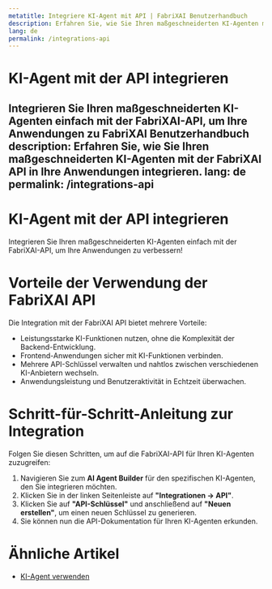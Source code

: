 ```yaml
---
metatitle: Integriere KI-Agent mit API | FabriXAI Benutzerhandbuch
description: Erfahren Sie, wie Sie Ihren maßgeschneiderten KI-Agenten mit der FabriXAI API in Ihre Anwendungen integrieren.
lang: de
permalink: /integrations-api
---
```


# KI-Agent mit der API integrieren

Integrieren Sie Ihren maßgeschneiderten KI-Agenten einfach mit der FabriXAI-API, um Ihre Anwendungen zu FabriXAI Benutzerhandbuch
description: Erfahren Sie, wie Sie Ihren maßgeschneiderten KI-Agenten mit der FabriXAI API in Ihre Anwendungen integrieren.
lang: de
permalink: /integrations-api
---

# KI-Agent mit der API integrieren

Integrieren Sie Ihren maßgeschneiderten KI-Agenten einfach mit der FabriXAI-API, um Ihre Anwendungen zu verbessern!

# Vorteile der Verwendung der FabriXAI API

Die Integration mit der FabriXAI API bietet mehrere Vorteile:
- Leistungsstarke KI-Funktionen nutzen, ohne die Komplexität der Backend-Entwicklung.
- Frontend-Anwendungen sicher mit KI-Funktionen verbinden.
- Mehrere API-Schlüssel verwalten und nahtlos zwischen verschiedenen KI-Anbietern wechseln.
- Anwendungsleistung und Benutzeraktivität in Echtzeit überwachen.

# Schritt-für-Schritt-Anleitung zur Integration

Folgen Sie diesen Schritten, um auf die FabriXAI-API für Ihren KI-Agenten zuzugreifen:

1. Navigieren Sie zum **AI Agent Builder** für den spezifischen KI-Agenten, den Sie integrieren möchten.
2. Klicken Sie in der linken Seitenleiste auf **"Integrationen → API"**.
3. Klicken Sie auf **"API-Schlüssel"** und anschließend auf **"Neuen erstellen"**, um einen neuen Schlüssel zu generieren.
4. Sie können nun die API-Dokumentation für Ihren KI-Agenten erkunden.

# Ähnliche Artikel
- [KI-Agent verwenden](/de-de/ki-agent-verwenden)
